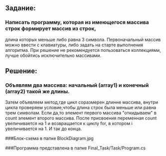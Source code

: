 ## Задание: 
### Написать программу, которая из имеющегося массива строк формирует массив из строк,
длина которых меньше либо равна 3 символа. Первоначальный массив можно ввести с клавиатуры,
либо задать на старте выполнения алгоритма. При решение не рекомендуется пользоваться коллекциями,
лучше обойтись исключительно массивами.

## Решение:
### Объявлям два массива: начальный (array1) и конечный (array2) такой же длины.
Затем объявляем метод,где цикл соразмерен длинне массива,
внутри цикла проверяем условие,чтобы длина строк была меньше или равна трем символам.
Если да,то элемент первого массива "откидываем" в count элемент второго массива.
После присвоения переменная count увеличивается на 1 и возвращается к циклу for,
в котором i увеличивается на 1. И так до конца.

###Блок-схема в папке BlockDiagram.jpg

###Программа представлена в папке Final_Task/Task/Program.cs
